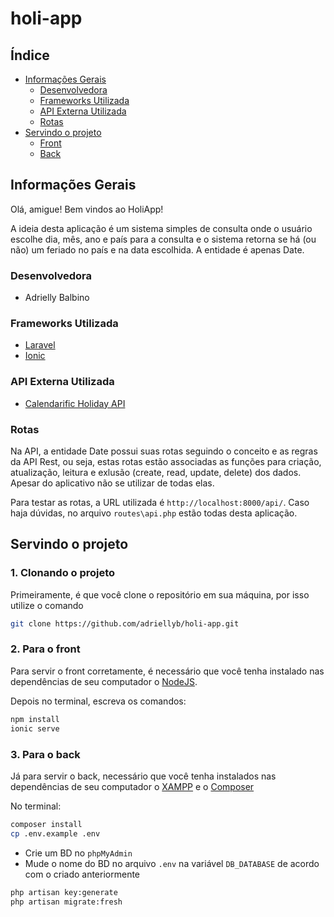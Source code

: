 # holi-app

## Índice
<!--ts-->
   * [Informações Gerais](#informações-gerais)
      * [Desenvolvedora](#desenvolvedora)
      * [Frameworks Utilizada](#frameworks-utilizada)
      * [API Externa Utilizada](#api-externa-utilizada)
      * [Rotas](#rotas)
   * [Servindo o projeto](#servindo-o-projeto)
      * [Front](#2-para-o-front)
      * [Back](#3-para-o-back)
<!--te-->

## Informações Gerais

Olá, amigue! Bem vindos ao HoliApp!

A ideia desta aplicação é um sistema simples de consulta onde o usuário escolhe dia, mês, ano e país para a consulta e o sistema retorna se há (ou não) um feriado no país e na data escolhida. A entidade é apenas Date.

### Desenvolvedora

- Adrielly Balbino

### Frameworks Utilizada
- [Laravel](https://laravel.com/docs/8.x)
- [Ionic](https://ionicframework.com/docs/)

### API Externa Utilizada
- [Calendarific Holiday API](https://calendarific.com/api-documentation)

### Rotas

Na API, a entidade Date possui suas rotas seguindo o conceito e as regras da API Rest, ou seja, estas rotas estão associadas as funções para criação, atualização, leitura e exlusão (create, read, update, delete) dos dados. Apesar do aplicativo não se utilizar de todas elas.

Para testar as rotas, a URL utilizada é `` http://localhost:8000/api/ ``. Caso haja dúvidas, no arquivo `` routes\api.php `` estão todas desta aplicação.
  
## Servindo o projeto

### 1. Clonando o projeto

Primeiramente, é que você clone o repositório em sua máquina, por isso utilize o comando

```bash 
git clone https://github.com/adriellyb/holi-app.git
```

### 2. Para o front

Para servir o front corretamente, é necessário que você tenha instalado nas dependências de seu computador o [NodeJS](https://nodejs.org/en/download/).

Depois no terminal, escreva os comandos:

```bash
npm install
ionic serve
```

### 3. Para o back

Já para servir o back, necessário que você tenha instalados nas dependências de seu computador o [XAMPP](https://www.apachefriends.org/download.html) e o [Composer](https://getcomposer.org/download/)

No terminal:

```bash
composer install
cp .env.example .env
```

- Crie um BD no ``phpMyAdmin``
- Mude o nome do BD no arquivo ``.env`` na variável ``DB_DATABASE`` de acordo com o criado anteriormente

```bash
php artisan key:generate
php artisan migrate:fresh
```


